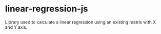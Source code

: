 # linear-regression-js
Library used to calculate a linear regression using an existing matrix with X and Y axis.